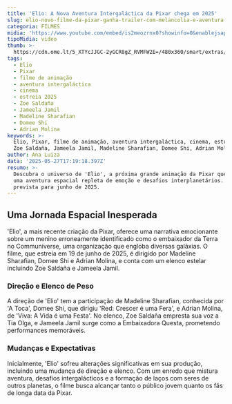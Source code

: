 ```yaml
---
title: 'Elio: A Nova Aventura Intergaláctica da Pixar chega em 2025'
slug: elio-novo-filme-da-pixar-ganha-trailer-com-melancolia-e-aventura-assista
categoria: FILMES
midia: 'https://www.youtube.com/embed/is2meozrnx0?showinfo=0&enablejsapi=1'
tipoMidia: video
thumb: >-
  https://cdn.ome.lt/5_XTYcJJGC-2yGCR8gZ_RVMFW2E=/480x360/smart/extras/conteudos/omelete_THUMB_-_2025-05-27T134047.848.png
tags:
  - Elio
  - Pixar
  - filme de animação
  - aventura intergaláctica
  - cinema
  - estreia 2025
  - Zoe Saldaña
  - Jameela Jamil
  - Madeline Sharafian
  - Domee Shi
  - Adrian Molina
keywords: >-
  Elio, Pixar, filme de animação, aventura intergaláctica, cinema, estreia 2025,
  Zoe Saldaña, Jameela Jamil, Madeline Sharafian, Domee Shi, Adrian Molina
author: Ana Luiza
data: '2025-05-27T17:19:18.397Z'
resumo: >-
  Descubra o universo de 'Elio', a próxima grande animação da Pixar que promete
  uma aventura espacial repleta de emoção e desafios interplanetários. Estreia
  prevista para junho de 2025.
---
```


## Uma Jornada Espacial Inesperada

'Elio', a mais recente criação da Pixar, oferece uma narrativa emocionante sobre um menino erroneamente identificado como o embaixador da Terra no Communiverse, uma organização que engloba diversas galáxias. O filme, que estreia em 19 de junho de 2025, é dirigido por Madeline Sharafian, Domee Shi e Adrian Molina, e conta com um elenco estelar incluindo Zoe Saldaña e Jameela Jamil.

### Direção e Elenco de Peso

A direção de 'Elio' tem a participação de Madeline Sharafian, conhecida por 'A Toca', Domee Shi, que dirigiu 'Red: Crescer é uma Fera', e Adrian Molina, de 'Viva: A Vida é uma Festa'. No elenco, Zoe Saldaña empresta sua voz a Tia Olga, e Jameela Jamil surge como a Embaixadora Questa, prometendo performances memoráveis.

### Mudanças e Expectativas

Inicialmente, 'Elio' sofreu alterações significativas em sua produção, incluindo uma mudança de direção e elenco. Com um enredo que mistura aventura, desafios intergalácticos e a formação de laços com seres de outros planetas, o filme busca alcançar tanto o público jovem quanto os fãs de longa data da Pixar.
